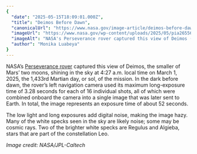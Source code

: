 ```yaml
---
{
  "date": "2025-05-15T18:09:01.000Z",
  "title": "Deimos Before Dawn",
  "canonicalUrl": "https://www.nasa.gov/image-article/deimos-before-dawn/",
  "imageUrl": "https://www.nasa.gov/wp-content/uploads/2025/05/pia26556orig.jpg",
  "imageAlt": "NASA's Perseverance rover captured this view of Deimos (the brightest spot in the sky), the smaller of Mars two moons, shining in the sky at 4:27 a.m. local time on March 1, 2025. The low light makes the view hazy, and the sky and ground both have a gray tint. In the distance, the crest of a crater shows Mars' signature rusty red color.",
  "author": "Monika Luabeya"
}
---
```


NASA’s [Perseverance rover](https://science.nasa.gov/mission/mars-2020-perseverance) captured this view of Deimos, the smaller of Mars’ two moons, shining in the sky at 4:27 a.m. local time on March 1, 2025, the 1,433rd Martian day, or sol, of the mission. In the dark before dawn, the rover’s left navigation camera used its maximum long-exposure time of 3.28 seconds for each of 16 individual shots, all of which were combined onboard the camera into a single image that was later sent to Earth. In total, the image represents an exposure time of about 52 seconds.

The low light and long exposures add digital noise, making the image hazy. Many of the white specks seen in the sky are likely noise; some may be cosmic rays. Two of the brighter white specks are Regulus and Algieba, stars that are part of the constellation Leo.

_Image credit: NASA/JPL-Caltech_
